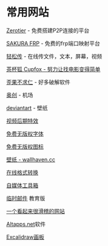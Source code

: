 # 常用网站

[Zerotier](https://my.zerotier.com/) - 免费搭建P2P连接的平台

[SAKURA FRP](https://www.natfrp.com/) - 免费的frp端口映射平台

[轻松传](https://easychuan.cn/) - 在线传文件，文本，屏幕，视频

[茶杯狐 Cupfox - 努力让找电影变得简单](https://cupfox.app/)

[歪果不求仁](https://www.wgbqr.com/) - 好多破解软件

[奥创](https://ctzcloud.net/) - 机场

[deviantart](https://www.deviantart.com/) - 壁纸

[视频后期特效](https://www.lookae.com/)

[免费无版权字体](https://www.100font.com/)

[免费无版权图标](http://flat-icon-design.com/)

[壁纸 - wallhaven.cc](https://wallhaven.cc/)

[在线格式转换](https://www.alltoall.net/)

[自媒体工具箱](https://zhuanglo.cn/)

[临时邮件](https://obagg.com/mailbox) 教育版

[一个看起来很滑稽的网站](https://www.odlime.ml/)

[Altapps.net](https://zh.altapps.net/)软件

[Excalidraw画板](https://excalidraw.com/)

